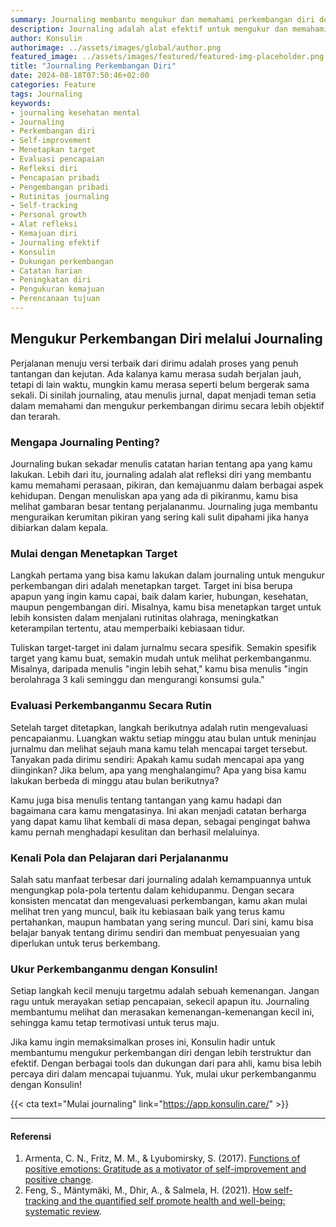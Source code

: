 ```yaml
---
summary: Journaling membantu mengukur dan memahami perkembangan diri dengan menetapkan target dan evaluasi rutin.
description: Journaling adalah alat efektif untuk mengukur dan memahami perkembangan diri. Dengan menetapkan target spesifik dan rutin mengevaluasi pencapaian, kamu dapat melacak kemajuanmu secara jelas. Proses ini membantu dalam refleksi diri, mengidentifikasi pola, dan membuat penyesuaian yang diperlukan untuk mencapai tujuan. Gunakan journaling untuk menetapkan target dalam berbagai aspek kehidupan, dan ulas kemajuanmu secara teratur. Untuk dukungan lebih lanjut dalam mengukur perkembanganmu, Konsulin menawarkan berbagai tools dan ahli yang siap membantumu mencapai tujuan. Mulailah journaling hari ini dan ukur perkembanganmu dengan Konsulin!
author: Konsulin
authorimage: ../assets/images/global/author.png
featured_image: ../assets/images/featured/featured-img-placeholder.png
title: "Journaling Perkembangan Diri"
date: 2024-08-18T07:50:46+02:00
categories: Feature
tags: Journaling
keywords:
- journaling kesehatan mental
- Journaling
- Perkembangan diri
- Self-improvement
- Menetapkan target
- Evaluasi pencapaian
- Refleksi diri
- Pencapaian pribadi
- Pengembangan pribadi
- Rutinitas journaling
- Self-tracking
- Personal growth
- Alat refleksi
- Kemajuan diri
- Journaling efektif
- Konsulin
- Dukungan perkembangan
- Catatan harian
- Peningkatan diri
- Pengukuran kemajuan
- Perencanaan tujuan
---
```


## Mengukur Perkembangan Diri melalui Journaling

Perjalanan menuju versi terbaik dari dirimu adalah proses yang penuh tantangan dan kejutan. Ada kalanya kamu merasa sudah berjalan jauh, tetapi di lain waktu, mungkin kamu merasa seperti belum bergerak sama sekali. Di sinilah journaling, atau menulis jurnal, dapat menjadi teman setia dalam memahami dan mengukur perkembangan dirimu secara lebih objektif dan terarah.

### Mengapa Journaling Penting?

Journaling bukan sekadar menulis catatan harian tentang apa yang kamu lakukan. Lebih dari itu, journaling adalah alat refleksi diri yang membantu kamu memahami perasaan, pikiran, dan kemajuanmu dalam berbagai aspek kehidupan. Dengan menuliskan apa yang ada di pikiranmu, kamu bisa melihat gambaran besar tentang perjalananmu. Journaling juga membantu menguraikan kerumitan pikiran yang sering kali sulit dipahami jika hanya dibiarkan dalam kepala.

### Mulai dengan Menetapkan Target

Langkah pertama yang bisa kamu lakukan dalam journaling untuk mengukur perkembangan diri adalah menetapkan target. Target ini bisa berupa apapun yang ingin kamu capai, baik dalam karier, hubungan, kesehatan, maupun pengembangan diri. Misalnya, kamu bisa menetapkan target untuk lebih konsisten dalam menjalani rutinitas olahraga, meningkatkan keterampilan tertentu, atau memperbaiki kebiasaan tidur.

Tuliskan target-target ini dalam jurnalmu secara spesifik. Semakin spesifik target yang kamu buat, semakin mudah untuk melihat perkembanganmu. Misalnya, daripada menulis "ingin lebih sehat," kamu bisa menulis "ingin berolahraga 3 kali seminggu dan mengurangi konsumsi gula."

### Evaluasi Perkembanganmu Secara Rutin

Setelah target ditetapkan, langkah berikutnya adalah rutin mengevaluasi pencapaianmu. Luangkan waktu setiap minggu atau bulan untuk meninjau jurnalmu dan melihat sejauh mana kamu telah mencapai target tersebut. Tanyakan pada dirimu sendiri: Apakah kamu sudah mencapai apa yang diinginkan? Jika belum, apa yang menghalangimu? Apa yang bisa kamu lakukan berbeda di minggu atau bulan berikutnya?

Kamu juga bisa menulis tentang tantangan yang kamu hadapi dan bagaimana cara kamu mengatasinya. Ini akan menjadi catatan berharga yang dapat kamu lihat kembali di masa depan, sebagai pengingat bahwa kamu pernah menghadapi kesulitan dan berhasil melaluinya.

### Kenali Pola dan Pelajaran dari Perjalananmu

Salah satu manfaat terbesar dari journaling adalah kemampuannya untuk mengungkap pola-pola tertentu dalam kehidupanmu. Dengan secara konsisten mencatat dan mengevaluasi perkembangan, kamu akan mulai melihat tren yang muncul, baik itu kebiasaan baik yang terus kamu pertahankan, maupun hambatan yang sering muncul. Dari sini, kamu bisa belajar banyak tentang dirimu sendiri dan membuat penyesuaian yang diperlukan untuk terus berkembang.

### Ukur Perkembanganmu dengan Konsulin!

Setiap langkah kecil menuju targetmu adalah sebuah kemenangan. Jangan ragu untuk merayakan setiap pencapaian, sekecil apapun itu. Journaling membantumu melihat dan merasakan kemenangan-kemenangan kecil ini, sehingga kamu tetap termotivasi untuk terus maju.

Jika kamu ingin memaksimalkan proses ini, Konsulin hadir untuk membantumu mengukur perkembangan diri dengan lebih terstruktur dan efektif. Dengan berbagai tools dan dukungan dari para ahli, kamu bisa lebih percaya diri dalam mencapai tujuanmu. Yuk, mulai ukur perkembanganmu dengan Konsulin!

{{< cta text="Mulai journaling" link="https://app.konsulin.care/" >}}

---

#### Referensi

1. Armenta, C. N., Fritz, M. M., & Lyubomirsky, S. (2017). [Functions of positive emotions: Gratitude as a motivator of self-improvement and positive change](https://journals.sagepub.com/doi/full/10.1177/1754073916669596?casa_token=GwywedQ7gD8AAAAA%3A4fETrftUgE5kv8obL6znZHE_B4BXXdAz0rQNsUaBZSJ9ylkzYqV4DM0fGdL0vYPndfnT89YivbSdg-8).
1. Feng, S., Mäntymäki, M., Dhir, A., & Salmela, H. (2021). [How self-tracking and the quantified self promote health and well-being: systematic review](https://www.jmir.org/2021/9/e25171/).
